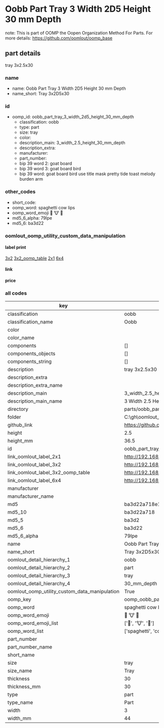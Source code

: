 # Oobb Part Tray 3 Width 2D5 Height 30 mm Depth  

note: This is part of OOMP the Oopen Organization Method For Parts. For more details: https://github.com/oomlout/oomp_base

##  part details
  



tray 3x2.5x30



### name
* name: Oobb Part Tray 3 Width 2D5 Height 30 mm Depth
* name_short: Tray 3x2D5x30 
### id
* oomp_id: oobb_part_tray_3_width_2d5_height_30_mm_depth
  * classification: oobb
  * type: part
  * size: tray
  * color: 
  * description_main: 3_width_2.5_height_30_mm_depth
  * description_extra: 
  * manufacturer: 
  * part_number: 
  * bip 39 word 2: goat board
  * bip 39 word 3: goat board bird
  * bip 39 word: goat board bird use title mask pretty tide toast melody burden arm

### other_codes
* short_code: 
* oomp_word: spaghetti cow lips
* oomp_word_emoji :spaghetti: :cow: :lips:
* md5_6_alpha: 79lpe
* md5_6: ba3d22






### oomlout_oomp_utility_custom_data_manipulation
#### label print
[3x2](http://192.168.1.245:1112/?label=oomp%2079lpe)
[3x2_oomp_table](http://192.168.1.108:1112/?label=oomp%2079lpe)
[2x1](http://192.168.1.242:1112/?label=oomp%2079lpe)
[6x4](http://192.168.1.55:1112/?label=oomp%2079lpe)    

#### link

                              

#### price







### all codes 
| key | value |  
| --- | --- |  
| classification | oobb |  
| classification_name | Oobb |  
| color |  |  
| color_name |  |  
| components | [] |  
| components_objects | [] |  
| components_string | [] |  
| description | tray 3x2.5x30 |  
| description_extra |  |  
| description_extra_name |  |  
| description_main | 3_width_2.5_height_30_mm_depth |  
| description_main_name | 3 Width 2.5 Height 30 mm Depth |  
| directory | parts/oobb_part_tray_3_width_2d5_height_30_mm_depth |  
| folder | C:\gh\oomlout_oobb_version_4_generated_parts\parts\oobb_part_tray_3_width_2d5_height_30_mm_depth |  
| github_link | https://github.com/oomlout/oomlout_oomp_part_src/tree/main/parts/oobb_part_tray_3_width_2d5_height_30_mm_depth |  
| height | 2.5 |  
| height_mm | 36.5 |  
| id | oobb_part_tray_3_width_2d5_height_30_mm_depth |  
| link_oomlout_label_2x1 | http://192.168.1.242:1112/?label=oomp%2079lpe |  
| link_oomlout_label_3x2 | http://192.168.1.245:1112/?label=oomp%2079lpe |  
| link_oomlout_label_3x2_oomp_table | http://192.168.1.108:1112/?label=oomp%2079lpe |  
| link_oomlout_label_6x4 | http://192.168.1.55:1112/?label=oomp%2079lpe |  
| manufacturer |  |  
| manufacturer_name |  |  
| md5 | ba3d22a718e1d54621f17efa2d062b20 |  
| md5_10 | ba3d22a718 |  
| md5_5 | ba3d2 |  
| md5_6 | ba3d22 |  
| md5_6_alpha | 79lpe |  
| name | Oobb Part Tray 3 Width 2D5 Height 30 mm Depth |  
| name_short | Tray 3x2D5x30  |  
| oomlout_detail_hierarchy_1 | oobb |  
| oomlout_detail_hierarchy_2 | part |  
| oomlout_detail_hierarchy_3 | tray |  
| oomlout_detail_hierarchy_4 | 30_mm_depth |  
| oomlout_oomp_utility_custom_data_manipulation | True |  
| oomp_key | oomp_oobb_part_tray_3_width_2d5_height_30_mm_depth |  
| oomp_word | spaghetti cow lips |  
| oomp_word_emoji | :spaghetti: :cow: :lips: |  
| oomp_word_emoji_list | [':spaghetti:', ':cow:', ':lips:'] |  
| oomp_word_list | ['spaghetti', 'cow', 'lips'] |  
| part_number |  |  
| part_number_name |  |  
| short_name |  |  
| size | tray |  
| size_name | Tray |  
| thickness | 30 |  
| thickness_mm | 30 |  
| type | part |  
| type_name | Part |  
| width | 3 |  
| width_mm | 44 |  
